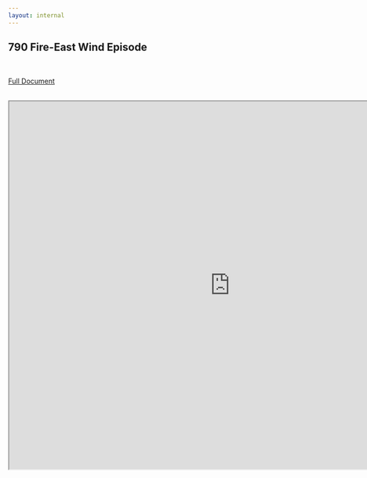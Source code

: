 ```yaml
---
layout: internal
---
```


## 790 Fire-East Wind Episode

<br>



[Full Document](http://firelab.github.io/windninja/pdf/790_Fire.pdf)

<br>





<iframe src="http://firelab.github.io/windninja/pdf/790_Fire.pdf" style="background: #FFFFFF;" height="750"  width="900"></iframe>
